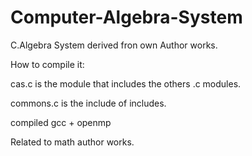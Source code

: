 # Computer-Algebra-System
C.Algebra System derived fron own Author works.

How to compile it:



cas.c is the module that includes the others .c modules.

commons.c is the include of includes.

compiled gcc + openmp

Related to math author works.

